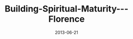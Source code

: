 ---
layout: music 
title: "Building-Spiritual-Maturity---Florence"
series: "How to Build People"
date: 2013-06-21 
description: "Terry Phillips talks about building spiritual maturity."
audio: "http://www.crossroads.net/players/media/hq/htbp_01_florence.mp3"
audio-duration: "41:05"
src: "http://www.crossroads.net/players/media/mediumHz/"
---